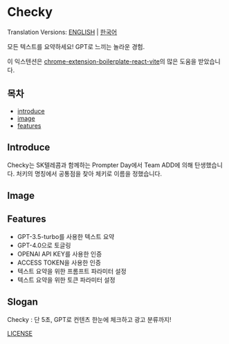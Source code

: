 # Checky

Translation Versions: [ENGLISH](./README.md) | [한국어](./README.ko.md)

모든 텍스트를 요약하세요! GPT로 느끼는 놀라운 경험.

이 익스텐션은 [chrome-extension-boilerplate-react-vite](https://github.com/Jonghakseo/chrome-extension-boilerplate-react-vite)의 많은 도움을 받았습니다.

## 목차

- [introduce](#intro)
- [image](#image)
- [features](#features)

## Introduce <a name="introduce"></a>

Checky는 SK텔레콤과 함께하는 Prompter Day에서 Team ADD에 의해 탄생했습니다.
처키의 명칭에서 공통점을 찾아 체키로 이름을 정했습니다.

## Image <a name="image"></a>

## Features <a name="features"></a>

- GPT-3.5-turbo를 사용한 텍스트 요약
- GPT-4.0으로 토글링
- OPENAI API KEY를 사용한 인증
- ACCESS TOKEN을 사용한 인증
- 텍스트 요약을 위한 프롬프트 파라미터 설정
- 텍스트 요약을 위한 토큰 파라미터 설정

## Slogan

Checky : 단 5초, GPT로 컨텐츠 한눈에 체크하고 광고 분류까지!

[LICENSE](./LICENSE)

